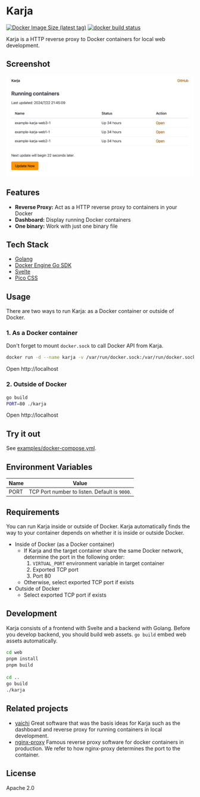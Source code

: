 Karja
====
[![Docker Image Size (latest tag)](https://img.shields.io/docker/image-size/mtgto/karja/latest)](https://hub.docker.com/r/mtgto/karja/)
[![docker build status](https://github.com/mtgto/karja/actions/workflows/build.yml/badge.svg)](https://github.com/mtgto/karja/actions/workflows/build.yml)

Karja is a HTTP reverse proxy to Docker containers for local web development.

## Screenshot

![Dashboard](assets/dashboard.jpg)

## Features

- **Reverse Proxy:** Act as a HTTP reverse proxy to containers in your Docker
- **Dashboard:** Display running Docker containers
- **One binary:** Work with just one binary file

## Tech Stack

- [Golang](https://go.dev/)
- [Docker Engine Go SDK](https://docs.docker.com/engine/api/sdk/)
- [Svelte](https://svelte.dev/)
- [Pico CSS](https://picocss.com/)

## Usage

There are two ways to run Karja: as a Docker container or outside of Docker.

### 1. As a Docker container

Don't forget to mount `docker.sock` to call Docker API from Karja.

```bash
docker run -d --name karja -v /var/run/docker.sock:/var/run/docker.sock -p 80:9000 mtgto/karja
```

Open http://localhost

### 2. Outside of Docker

```bash
go build
PORT=80 ./karja
```

Open http://localhost

## Try it out

See [examples/docker-compose.yml](examples/docker-compose.yml).

## Environment Variables

Name | Value
---- | -----
PORT | TCP Port number to listen. Default is `9000`.

## Requirements

You can run Karja inside or outside of Docker.
Karja automatically finds the way to your container depends on whether it is inside or outside Docker.

- Inside of Docker (as a Docker container)
  - If Karja and the target container share the same Docker network, determine the port in the following order:
    1. `VIRTUAL_PORT` environment variable in target container
    2. Exported TCP port
    3. Port 80
  - Otherwise, select exported TCP port if exists
- Outside of Docker
  - Select exported TCP port if exists

## Development

Karja consists of a frontend with Svelte and a backend with Golang.
Before you develop backend, you should build web assets.
`go build` embed web assets automatically.

```bash
cd web
pnpm install
pnpm build

cd ..
go build
./karja
```

## Related projects

- [yaichi](https://github.com/mtsmfm/yaichi) Great software that was the basis ideas for Karja such as the dashboard and reverse proxy for running containers in local development.
- [nginx-proxy](https://github.com/nginx-proxy/nginx-proxy) Famous reverse proxy software for docker containers in production. We refer to how nginx-proxy determines the port to the container.

## License

Apache 2.0
